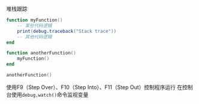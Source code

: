 堆栈跟踪

```lua
function myFunction()
    -- 某些代码逻辑
    print(debug.traceback("Stack trace"))
    -- 其他代码逻辑
end

function anotherFunction()
    myFunction()
end

anotherFunction()
```

使用F9（Step Over）、F10（Step Into）、F11（Step Out）控制程序运行
在控制台使用`debug.watch()`命令监视变量
